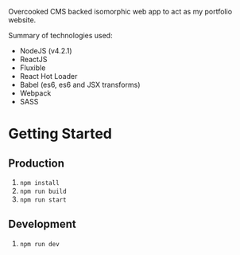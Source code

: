 Overcooked CMS backed isomorphic web app to act as my portfolio website.

Summary of technologies used:
- NodeJS (v4.2.1)
- ReactJS
- Fluxible
- React Hot Loader
- Babel (es6, es6 and JSX transforms)
- Webpack
- SASS

# Getting Started
## Production
1. `npm install`
2. `npm run build`
3. `npm run start`

## Development
1. `npm run dev`
